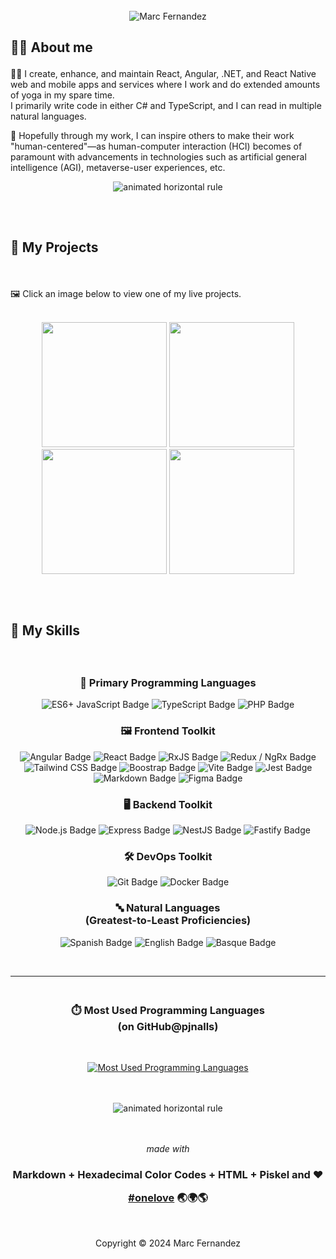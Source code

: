 <!-- Header -->
<div align="center">
  <br />
  <img src="https://readme-typing-svg.demolab.com?font=Roboto&weight=900&size=48&pause=1000&color=F7E551&center=true&vCenter=true&random=false&width=940&height=96&lines=Hi%2C+I'm+Marc!+🙋" alt="Marc Fernandez" />
</div>

<!-- About me -->
<h2>

  **🧑‍💻 About me**

</h2>

👨‍💻 I create, enhance, and maintain React, Angular, .NET, and React Native web and mobile apps and services where I work and do extended amounts of yoga in my spare time.<br/>
I primarily write code in either C# and TypeScript, and I can read in multiple natural languages.

🧬 Hopefully through my work, I can inspire others to make their work "human-centered"—as human-computer interaction (HCI) becomes of paramount with advancements in technologies such as artificial general intelligence (AGI), metaverse-user experiences, etc.

<div align="center"><img  src="assets/hr.gif" alt="animated horizontal rule" /></div>

<!-- My projects -->
<h2>
  <br/>

  **💼 My Projects**
</h2>

<br/>

🖼️ Click an image below to view one of my live projects.

<br />

<div align="center">
  <div align="center">
    <a href="https://pjnalls.github.io/assets/works/supermaterial/"
  target="_blank"
  rel="noopener noreferrer"><img src="assets/works/logo.svg" width="200px" /></a>
    <a href="https://pjnalls.github.io/assets/works/digirain/"
  target="_blank"
  rel="noopener noreferrer"><img src="assets/works/digital-rain.avif" width="200px" /></a>
    <a href="https://pjnalls.github.io/assets/works/global-bmi/"
  target="_blank"
  rel="noopener noreferrer"><img src="assets/works/bmi.avif" width="200px" /></a>
    <a href="https://pjnalls.github.io/assets/works/modulart-01/"
  target="_blank"
  rel="noopener noreferrer"><img src="assets/works/sun.avif" width="200px" /></a>
    <br/>
  </div>
</div>

<!-- My skills -->
<h2>
  <br />

  **🧮 My Skills**
</h2>

<br />

<!-- Primary languages -->
<h3 align="center">
  🧬 Primary Programming Languages
</h3>

<div align="center">

  ![ES6+ JavaScript Badge](https://img.shields.io/badge/es6+_javascript-583f20?style=for-the-badge&logo=javascript&logoColor=f0db4f)
  ![TypeScript Badge](https://img.shields.io/badge/typeScript-203f58?style=for-the-badge&logo=typescript&logoColor=209aec)
  ![PHP Badge](https://img.shields.io/badge/PHP-7A86B8?style=for-the-badge&logo=php&logoColor=000000)

</div>

<!-- Frontend toolkit -->
<h3 align="center">
  🖼️ Frontend Toolkit
</h3>

<div align="center">

  ![Angular Badge](https://img.shields.io/badge/angular-600012?style=for-the-badge&logo=angular&logoColor=dd0032) 
  ![React Badge](https://img.shields.io/badge/react-213A5b?style=for-the-badge&logo=react&logoColor=61dafb) 
  ![RxJS Badge](https://img.shields.io/badge/rxjs-610425?style=for-the-badge&logo=reactivex&logoColor=e10988)
  ![Redux / NgRx Badge](https://img.shields.io/badge/redux_/_ngrx-213A5b?style=for-the-badge&logo=redux&logoColor=61dafb) 
  ![Tailwind CSS Badge](https://img.shields.io/badge/tailwind_css-183945?style=for-the-badge&logo=tailwindcss&logoColor=38bdf8)
  ![Boostrap Badge](https://img.shields.io/badge/Bootstrap-712cf9?style=for-the-badge&logo=bootstrap&logoColor=ffffff)
  ![Vite Badge](https://img.shields.io/badge/vite-282080?style=for-the-badge&logo=vite&logoColor=a355fe)
  ![Jest Badge](https://img.shields.io/badge/Jest-bec3c9?style=for-the-badge&logo=jest&logoColor=c21325)
  ![Markdown Badge](https://img.shields.io/badge/markdown-40434a?style=for-the-badge&logo=markdown&logoColor=fff)
  ![Figma Badge](https://img.shields.io/badge/figma-40434a?style=for-the-badge&logo=figma&logoColor=fff)

</div>

<!-- Backend toolkit -->
<h3 align="center">
  🖥️ Backend Toolkit
</h3>

<div align="center">

  ![Node.js Badge](https://img.shields.io/badge/node.js-2C3e18?style=for-the-badge&logo=node.js&logoColor=bCfeb8)
  ![Express Badge](https://img.shields.io/badge/Express-eeeeee?style=for-the-badge&logo=express&logoColor=000000)
  ![NestJS Badge](https://img.shields.io/badge/NestJS-ea2845?style=for-the-badge&logo=nestjs&logoColor=ffffff)
  ![Fastify Badge](https://img.shields.io/badge/Fastify-ffffff?style=for-the-badge&logo=fastify&logoColor=000000)

</div>

<!-- DevOps toolkit -->
<h3 align="center">
  🛠️ DevOps Toolkit
</h3>

<div align="center">

  ![Git Badge](https://img.shields.io/badge/git-4f1c00?style=for-the-badge&logo=git&logoColor=E44C30)
  ![Docker Badge](https://img.shields.io/badge/Docker-1d63ed?style=for-the-badge&logo=docker&logoColor=ffffff)

</div>

<!-- Languages -->
<h3 align="center">
  🔤 Natural Languages 
  <br/>(Greatest-to-Least Proficiencies) 
</h3>

<div align="center">

  ![Spanish Badge](https://img.shields.io/badge/🇪🇸_Spanish-402888?style=for-the-badge)
  ![English Badge](https://img.shields.io/badge/🇺🇸_English-a00f28?style=for-the-badge)
  ![Basque Badge](https://img.shields.io/badge/eus_Basque-2b6b10?style=for-the-badge)

</div>

<br/>

---

<h3 align="center">

  <br />
  ⏱️ Most Used Programming Languages
  <br />(on GitHub@pjnalls)

  </h3>

<div align="center">

  <br />

  [![Most Used Programming Languages](https://github-readme-stats-sigma-five.vercel.app/api/top-langs?username=pjnalls&theme=tokyonight&show_icons=true&hide_title=true&card_width=848&bg_color=0,3f203f,160020&text_color=ffffff&hide_border=true&hide=css,html,javascript)](https://github.com/pjnalls)

</div>

<br />
<br />

<div align="center"><img  src="assets/hr.gif" alt="animated horizontal rule" /></div>

<br />
<br />

<div align="center">

<footer>

<span>

<i>made with</i>

<h3>
Markdown + Hexadecimal Color Codes + HTML + Piskel and ❤️

<br />

<a href="https://github.com/pjnalls/pjnalls/blob/main/ONELOVE.md"
  target="_blank"
  rel="noopener noreferrer">#onelove</a>
🌏🌍🌎

</h3>

<br />

Copyright © 2024 Marc Fernandez

</footer>
</span>
</div>

<br />
<br />
